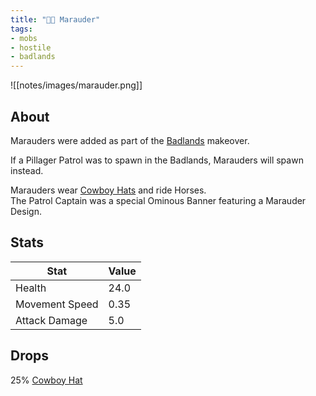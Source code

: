 ```yaml
---
title: "🏇🏾 Marauder"
tags:
- mobs
- hostile
- badlands
---
```


![[notes/images/marauder.png]]
## About

Marauders were added as part of the [Badlands](notes/makeover/badlands) makeover.   

If a Pillager Patrol was to spawn in the Badlands, Marauders will spawn instead.

Marauders wear [Cowboy Hats](notes/item/cowboy_hat) and ride Horses.  
The Patrol Captain was a special Ominous Banner featuring a Marauder Design.

## Stats
| Stat | Value |
| ---- | ------ |
| Health | 24.0 |
| Movement Speed | 0.35 | 
| Attack Damage | 5.0 |

## Drops
25% [Cowboy Hat](notes/item/cowboy_hat)